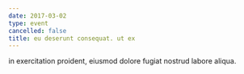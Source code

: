 ```yaml
---
date: 2017-03-02
type: event
cancelled: false
title: eu deserunt consequat. ut ex
---
```

in exercitation proident, eiusmod dolore fugiat nostrud labore aliqua.